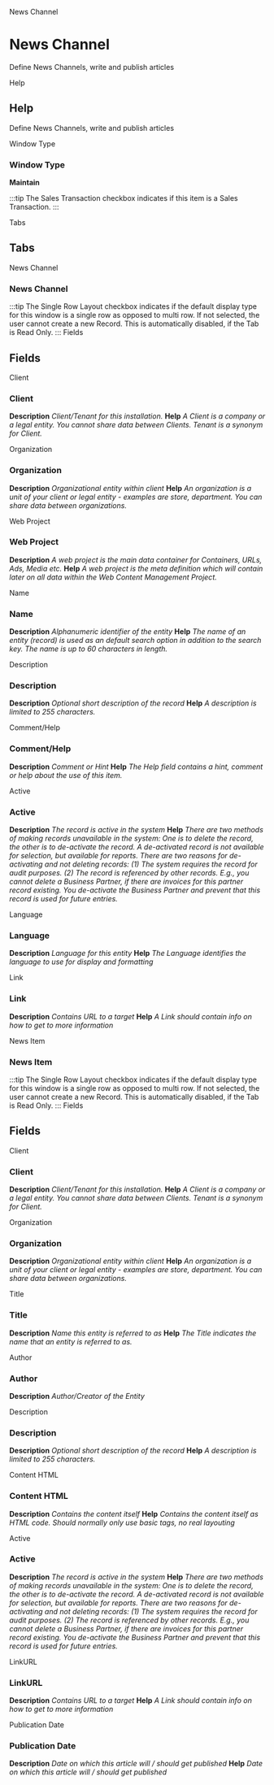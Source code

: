
News Channel
# News Channel


Define News Channels, write and publish articles

Help
## Help

Define News Channels, write and publish articles

Window Type
### Window Type

**Maintain**

:::tip
The Sales Transaction checkbox indicates if this item is a Sales Transaction.
:::

Tabs
## Tabs


News Channel
### News Channel


:::tip
The Single Row Layout checkbox indicates if the default display type for this window is a single row as opposed to multi row.
If not selected, the user cannot create a new Record.  This is automatically disabled, if the Tab is Read Only.
:::
Fields
## Fields


Client
### Client

**Description**
 *Client/Tenant for this installation.*
**Help**
 *A Client is a company or a legal entity. You cannot share data between Clients. Tenant is a synonym for Client.*

Organization
### Organization

**Description**
 *Organizational entity within client*
**Help**
 *An organization is a unit of your client or legal entity - examples are store, department. You can share data between organizations.*

Web Project
### Web Project

**Description**
 *A web project is the main data container for Containers, URLs, Ads, Media etc.*
**Help**
 *A web project is the meta definition which will contain later on all data within the Web Content Management Project.*

Name
### Name

**Description**
 *Alphanumeric identifier of the entity*
**Help**
 *The name of an entity (record) is used as an default search option in addition to the search key. The name is up to 60 characters in length.*

Description
### Description

**Description**
 *Optional short description of the record*
**Help**
 *A description is limited to 255 characters.*

Comment/Help
### Comment/Help

**Description**
 *Comment or Hint*
**Help**
 *The Help field contains a hint, comment or help about the use of this item.*

Active
### Active

**Description**
 *The record is active in the system*
**Help**
 *There are two methods of making records unavailable in the system: One is to delete the record, the other is to de-activate the record. A de-activated record is not available for selection, but available for reports.
There are two reasons for de-activating and not deleting records:
(1) The system requires the record for audit purposes.
(2) The record is referenced by other records. E.g., you cannot delete a Business Partner, if there are invoices for this partner record existing. You de-activate the Business Partner and prevent that this record is used for future entries.*

Language
### Language

**Description**
 *Language for this entity*
**Help**
 *The Language identifies the language to use for display and formatting*

Link
### Link

**Description**
 *Contains URL to a target*
**Help**
 *A Link should contain info on how to get to more information*

News Item
### News Item


:::tip
The Single Row Layout checkbox indicates if the default display type for this window is a single row as opposed to multi row.
If not selected, the user cannot create a new Record.  This is automatically disabled, if the Tab is Read Only.
:::
Fields
## Fields


Client
### Client

**Description**
 *Client/Tenant for this installation.*
**Help**
 *A Client is a company or a legal entity. You cannot share data between Clients. Tenant is a synonym for Client.*

Organization
### Organization

**Description**
 *Organizational entity within client*
**Help**
 *An organization is a unit of your client or legal entity - examples are store, department. You can share data between organizations.*

Title
### Title

**Description**
 *Name this entity is referred to as*
**Help**
 *The Title indicates the name that an entity is referred to as.*

Author
### Author

**Description**
 *Author/Creator of the Entity*

Description
### Description

**Description**
 *Optional short description of the record*
**Help**
 *A description is limited to 255 characters.*

Content HTML
### Content HTML

**Description**
 *Contains the content itself*
**Help**
 *Contains the content itself as HTML code. Should normally only use basic tags, no real layouting*

Active
### Active

**Description**
 *The record is active in the system*
**Help**
 *There are two methods of making records unavailable in the system: One is to delete the record, the other is to de-activate the record. A de-activated record is not available for selection, but available for reports.
There are two reasons for de-activating and not deleting records:
(1) The system requires the record for audit purposes.
(2) The record is referenced by other records. E.g., you cannot delete a Business Partner, if there are invoices for this partner record existing. You de-activate the Business Partner and prevent that this record is used for future entries.*

LinkURL
### LinkURL

**Description**
 *Contains URL to a target*
**Help**
 *A Link should contain info on how to get to more information*

Publication Date
### Publication Date

**Description**
 *Date on which this article will / should get published*
**Help**
 *Date on which this article will / should get published*
